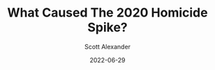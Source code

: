 ---
layout: podcast
title: "What Caused The 2020 Homicide Spike?"
author: Scott Alexander
description: https://astralcodexten.substack.com/p/what-caused-the-2020-homicide-spike
date: 2022-06-29
length: 3305304
duration: 826
guid: what-caused-the-2020-homicide-spike
---